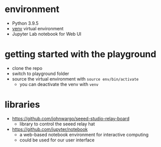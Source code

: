 # environment

* Python 3.9.5
* [venv](https://docs.python.org/3/library/venv.html) virtual environment
* Jupyter Lab notebook for Web UI

# getting started with the playground

* clone the repo
* switch to playground folder
* source the virtual environment with `source env/bin/activate`
  * you can deactivate the venv with `venv`

# libraries

* https://github.com/johnwargo/seeed-studio-relay-board
  * library to control the seeed relay hat
* https://github.com/jupyter/notebook
  * a web-based notebook environment for interactive computing
  * could be used for our user interface
